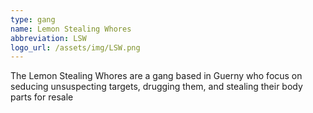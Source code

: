 ```yaml
---
type: gang
name: Lemon Stealing Whores
abbreviation: LSW
logo_url: /assets/img/LSW.png
---
```

The Lemon Stealing Whores are a gang based in Guerny who focus on seducing unsuspecting targets, drugging them, and stealing their body parts for resale